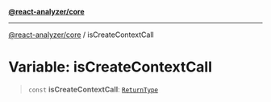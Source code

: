 [**@react-analyzer/core**](../README.md)

***

[@react-analyzer/core](../README.md) / isCreateContextCall

# Variable: isCreateContextCall

> `const` **isCreateContextCall**: [`ReturnType`](../@react-analyzer/namespaces/isReactAPICall/type-aliases/ReturnType.md)
